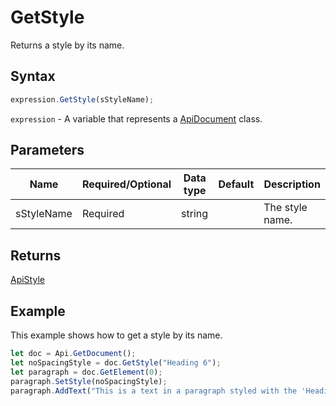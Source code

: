 # GetStyle

Returns a style by its name.

## Syntax

```javascript
expression.GetStyle(sStyleName);
```

`expression` - A variable that represents a [ApiDocument](../ApiDocument.md) class.

## Parameters

| **Name** | **Required/Optional** | **Data type** | **Default** | **Description** |
| ------------- | ------------- | ------------- | ------------- | ------------- |
| sStyleName | Required | string |  | The style name. |

## Returns

[ApiStyle](../../ApiStyle/ApiStyle.md)

## Example

This example shows how to get a style by its name.

```javascript
let doc = Api.GetDocument();
let noSpacingStyle = doc.GetStyle("Heading 6");
let paragraph = doc.GetElement(0);
paragraph.SetStyle(noSpacingStyle);
paragraph.AddText("This is a text in a paragraph styled with the 'Heading 6' style.");
```
